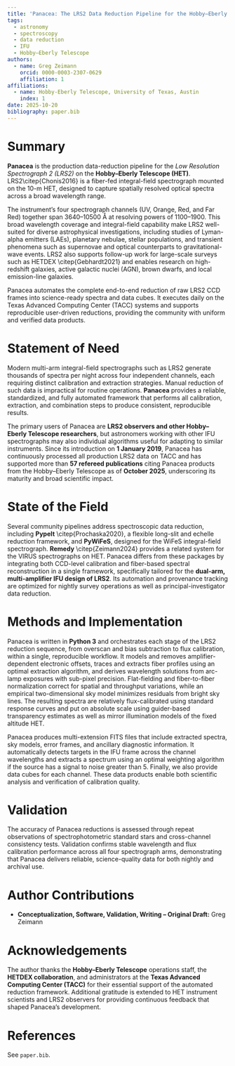 ```yaml
---
title: 'Panacea: The LRS2 Data Reduction Pipeline for the Hobby–Eberly Telescope'
tags:
  - astronomy
  - spectroscopy
  - data reduction
  - IFU
  - Hobby–Eberly Telescope
authors:
  - name: Greg Zeimann
    orcid: 0000-0003-2307-0629
    affiliation: 1
affiliations:
  - name: Hobby-Eberly Telescope, University of Texas, Austin
    index: 1
date: 2025-10-20
bibliography: paper.bib
---
```


# Summary

**Panacea** is the production data-reduction pipeline for the *Low Resolution Spectrograph 2 (LRS2)* on the **Hobby–Eberly Telescope (HET)**. LRS2\citep{Chonis2016} is a fiber-fed integral-field spectrograph mounted on the 10-m HET, designed to capture spatially resolved optical spectra across a broad wavelength range. 

The instrument’s four spectrograph channels (UV, Orange, Red, and Far Red) together span 3640–10500 Å at resolving powers of 1100–1900. This broad wavelength coverage and integral-field capability make LRS2 well-suited for diverse astrophysical investigations, including studies of Lyman-alpha emitters (LAEs), planetary nebulae, stellar populations, and transient phenomena such as supernovae and optical counterparts to gravitational-wave events. LRS2 also supports follow-up work for large-scale surveys such as HETDEX \citep{Gebhardt2021} and enables research on high-redshift galaxies, active galactic nuclei (AGN), brown dwarfs, and local emission-line galaxies.

Panacea automates the complete end-to-end reduction of raw LRS2 CCD frames into science-ready spectra and data cubes. It executes daily on the Texas Advanced Computing Center (TACC) systems and supports reproducible user-driven reductions, providing the community with uniform and verified data products.

# Statement of Need

Modern multi-arm integral-field spectrographs such as LRS2 generate thousands of spectra per night across four independent channels, each requiring distinct calibration and extraction strategies. Manual reduction of such data is impractical for routine operations. **Panacea** provides a reliable, standardized, and fully automated framework that performs all calibration, extraction, and combination steps to produce consistent, reproducible results.

The primary users of Panacea are **LRS2 observers and other Hobby–Eberly Telescope researchers**, but astronomers working with other IFU spectrographs may also individual algorithms useful for adapting to similar instruments. Since its introduction on **1 January 2019**, Panacea has continuously processed all production LRS2 data on TACC and has supported more than **57 refereed publications** citing Panacea products from the Hobby–Eberly Telescope as of **October 2025**, underscoring its maturity and broad scientific impact.

# State of the Field

Several community pipelines address spectroscopic data reduction, including **PypeIt** \citep{Prochaska2020}, a flexible long-slit and echelle reduction framework, and **PyWiFeS**, designed for the WiFeS integral-field spectrograph. **Remedy** \citep{Zeimann2024} provides a related system for the VIRUS spectrographs on HET. Panacea differs from these packages by integrating both CCD-level calibration and fiber-based spectral reconstruction in a single framework, specifically tailored for the **dual-arm, multi-amplifier IFU design of LRS2**. Its automation and provenance tracking are optimized for nightly survey operations as well as principal-investigator data reduction.

# Methods and Implementation

Panacea is written in **Python 3** and orchestrates each stage of the LRS2 reduction sequence, from overscan and bias subtraction to flux calibration, within a single, reproducible workflow. It models and removes amplifier-dependent electronic offsets, traces and extracts fiber profiles using an optimal extraction algorithm, and derives wavelength solutions from arc-lamp exposures with sub-pixel precision. Flat-fielding and fiber-to-fiber normalization correct for spatial and throughput variations, while an empirical two-dimensional sky model minimizes residuals from bright sky lines. The resulting spectra are relatively flux-calibrated using standard response curves and put on absolute scale using guider-based transparency estimates as well as mirror illumination models of the fixed altitude HET. 

Panacea produces multi-extension FITS files that include extracted spectra, sky models, error frames, and ancillary diagnostic information. It automatically detects targets in the IFU frame across the channel wavelengths and extracts a spectrum using an optimal weighting algorithm if the source has a signal to noise greater than 5.  Finally, we also provide data cubes for each channel.  These data products enable both scientific analysis and verification of calibration quality.

# Validation

The accuracy of Panacea reductions is assessed through repeat observations of spectrophotometric standard stars and cross-channel consistency tests. Validation confirms stable wavelength and flux calibration performance across all four spectrograph arms, demonstrating that Panacea delivers reliable, science-quality data for both nightly and archival use.

# Author Contributions

- **Conceptualization, Software, Validation, Writing – Original Draft:** Greg Zeimann

# Acknowledgements

The author thanks the **Hobby–Eberly Telescope** operations staff, the **HETDEX collaboration**, and administrators at the **Texas Advanced Computing Center (TACC)** for their essential support of the automated reduction framework. Additional gratitude is extended to HET instrument scientists and LRS2 observers for providing continuous feedback that shaped Panacea’s development.

# References
See `paper.bib`.
